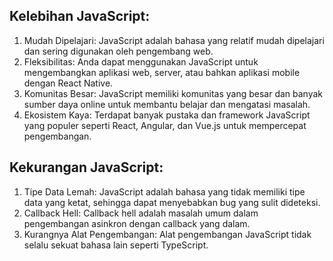 ## Kelebihan JavaScript:
1. Mudah Dipelajari: JavaScript adalah bahasa yang relatif mudah dipelajari dan sering digunakan oleh pengembang web.
2. Fleksibilitas: Anda dapat menggunakan JavaScript untuk mengembangkan aplikasi web, server, atau bahkan aplikasi mobile dengan React Native.
3. Komunitas Besar: JavaScript memiliki komunitas yang besar dan banyak sumber daya online untuk membantu belajar dan mengatasi masalah.
4. Ekosistem Kaya: Terdapat banyak pustaka dan framework JavaScript yang populer seperti React, Angular, dan Vue.js untuk mempercepat pengembangan.

## Kekurangan JavaScript:
1. Tipe Data Lemah: JavaScript adalah bahasa yang tidak memiliki tipe data yang ketat, sehingga dapat menyebabkan bug yang sulit dideteksi.
2. Callback Hell: Callback hell adalah masalah umum dalam pengembangan asinkron dengan callback yang dalam.
3. Kurangnya Alat Pengembangan: Alat pengembangan JavaScript tidak selalu sekuat bahasa lain seperti TypeScript.